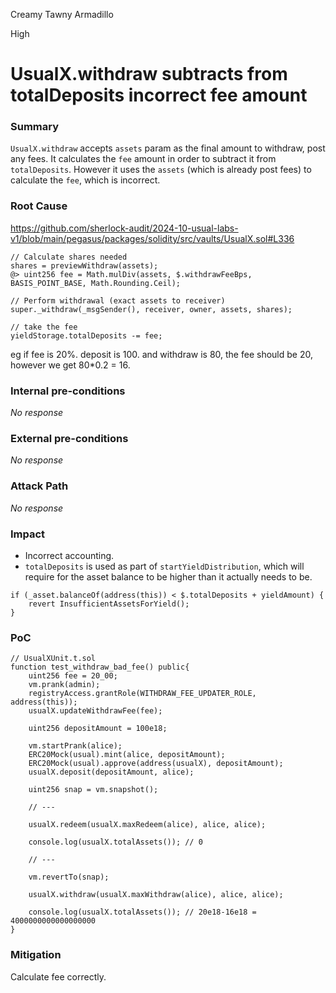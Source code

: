 Creamy Tawny Armadillo

High

# UsualX.withdraw subtracts from totalDeposits incorrect fee amount

### Summary

`UsualX.withdraw` accepts `assets` param as the final amount to withdraw, post any fees. It calculates the `fee` amount in order to subtract it from `totalDeposits`. However it uses the `assets` (which is already post fees) to calculate the `fee`, which is incorrect.

### Root Cause

https://github.com/sherlock-audit/2024-10-usual-labs-v1/blob/main/pegasus/packages/solidity/src/vaults/UsualX.sol#L336

```solidity
// Calculate shares needed
shares = previewWithdraw(assets);
@> uint256 fee = Math.mulDiv(assets, $.withdrawFeeBps, BASIS_POINT_BASE, Math.Rounding.Ceil);

// Perform withdrawal (exact assets to receiver)
super._withdraw(_msgSender(), receiver, owner, assets, shares);

// take the fee
yieldStorage.totalDeposits -= fee;
```

eg if fee is 20%. deposit is 100. and withdraw is 80, the fee should be 20, however we get 80*0.2 = 16.

### Internal pre-conditions

_No response_

### External pre-conditions

_No response_

### Attack Path

_No response_

### Impact

- Incorrect accounting.
- `totalDeposits` is used as part of `startYieldDistribution`, which will require for the asset balance to be higher than it actually needs to be.

```solidity
if (_asset.balanceOf(address(this)) < $.totalDeposits + yieldAmount) {
    revert InsufficientAssetsForYield();
}
```

### PoC

```solidity
// UsualXUnit.t.sol
function test_withdraw_bad_fee() public{
    uint256 fee = 20_00;
    vm.prank(admin);
    registryAccess.grantRole(WITHDRAW_FEE_UPDATER_ROLE, address(this));
    usualX.updateWithdrawFee(fee);

    uint256 depositAmount = 100e18;

    vm.startPrank(alice);
    ERC20Mock(usual).mint(alice, depositAmount);
    ERC20Mock(usual).approve(address(usualX), depositAmount);
    usualX.deposit(depositAmount, alice);

    uint256 snap = vm.snapshot();

    // ---

    usualX.redeem(usualX.maxRedeem(alice), alice, alice);

    console.log(usualX.totalAssets()); // 0

    // ---

    vm.revertTo(snap);

    usualX.withdraw(usualX.maxWithdraw(alice), alice, alice);

    console.log(usualX.totalAssets()); // 20e18-16e18 = 4000000000000000000
}
```

### Mitigation

Calculate fee correctly.